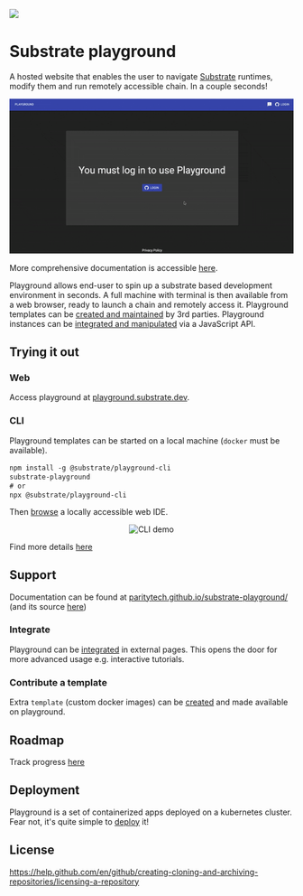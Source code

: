 ![](https://github.com/paritytech/substrate-playground/workflows/Continuous%20Testing%20Playground/badge.svg) 

# Substrate playground

A hosted website that enables the user to navigate [Substrate](https://github.com/paritytech/substrate) runtimes, modify them and run remotely accessible chain. In a couple seconds!

<p align="center">
  <img width="600" src="website/static/demo.gif" alt="Playground demo">
</p>

More comprehensive documentation is accessible [here](https://paritytech.github.io/substrate-playground/).

Playground allows end-user to spin up a substrate based development environment in seconds. A full machine with terminal is then available from a web browser, ready to launch a chain and remotely access it.
Playground templates can be [created and maintained](https://paritytech.github.io/substrate-playground/CUSTOM_TEMPLATE.html) by 3rd parties. Playground instances can be [integrated and manipulated](https://paritytech.github.io/substrate-playground/INTEGRATION.html) via a JavaScript API.

## Trying it out

### Web

Access playground at [playground.substrate.dev](https://playground.substrate.dev).

### CLI

Playground templates can be started on a local machine (`docker` must be available).

```shell
npm install -g @substrate/playground-cli
substrate-playground
# or
npx @substrate/playground-cli
```

Then [browse](http://localhost) a locally accessible web IDE.

<p align="center">
  <img width="600" src="https://cdn.rawgit.com/paritytech/substrate-playground/develop/cli/assets/web.svg" alt="CLI demo">
</p>

Find more details [here](cli/README.md)

## Support

Documentation can be found at [paritytech.github.io/substrate-playground/](https://paritytech.github.io/substrate-playground/) (and its source [here](website/docs/))

### Integrate

Playground can be [integrated](https://paritytech.github.io/substrate-playground/INTEGRATION.html) in external pages. This opens the door for more advanced usage e.g. interactive tutorials.

### Contribute a template

Extra `template` (custom docker images) can be [created](https://paritytech.github.io/substrate-playground/CUSTOM_TEMPLATE.html) and made available on playground.

## Roadmap

Track progress [here](https://github.com/paritytech/substrate-playground/projects/1)

## Deployment

Playground is a set of containerized apps deployed on a kubernetes cluster. Fear not, it's quite simple to [deploy](website/docs/operating/deployment.md) it!

## License

https://help.github.com/en/github/creating-cloning-and-archiving-repositories/licensing-a-repository
